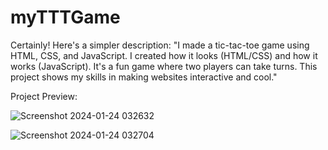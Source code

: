 # myTTTGame
Certainly! Here's a simpler description:  "I made a tic-tac-toe game using HTML, CSS, and JavaScript. I created how it looks (HTML/CSS) and how it works (JavaScript). It's a fun game where two players can take turns. This project shows my skills in making websites interactive and cool."

Project Preview:

![Screenshot 2024-01-24 032632](https://github.com/jayantashish/myTTTGame/assets/84563586/30531528-66d5-46e3-b913-03c78115ad69)

![Screenshot 2024-01-24 032704](https://github.com/jayantashish/myTTTGame/assets/84563586/d382f7f8-2461-4e71-b8d6-62c892ab86ef)
